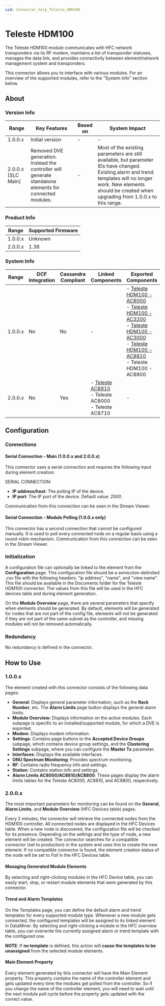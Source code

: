 ```yaml
---
uid: Connector_help_Teleste_HDM100
---
```


# Teleste HDM100

The Teleste HDM100 module communicates with HFC network transponders via its RF modem, maintains a list of transponder statuses, manages the data link, and provides connectivity between element/network management system and transponders.

This connector allows you to interface with various modules. For an overview of the supported modules, refer to the "System Info" section below.

## About

### Version Info

| **Range** | **Key Features** | **Based on** | **System Impact** |
|--|--|--|--|
| 1.0.0.x | Initial version | \- | \- |
| 2.0.0.x \[SLC Main\] | Removed DVE generation. Instead the controller will generate standalone elements for connected modules. | \- | Most of the existing parameters are still available, but parameter IDs have changed. Existing alarm and trend templates will no longer work. New elements should be created when upgrading from 1.0.0.x to this range. |

### Product Info

| **Range** | **Supported Firmware** |
|-----------|------------------------|
| 1.0.0.x   | Unknown                |
| 2.0.0.x   | 1.36                   |

### System Info

| **Range** | **DCF Integration** | **Cassandra Compliant** | **Linked Components** | **Exported Components** |
|--|--|--|--|--|
| 1.0.0.x | No | No | \- | \- [Teleste HDM100 - AC8000](xref:Connector_help_Teleste_HDM100_-_AC8000) <br/>- [Teleste HDM100 - AC3200](xref:Connector_help_Teleste_HDM100_-_AC3200) <br/>- [Teleste HDM100 - AC3000](xref:Connector_help_Teleste_HDM100_-_AC3000) <br/>- [Teleste HDM100 - AC8810](xref:Connector_help_Teleste_HDM100_-_AC8810) <br/>- Teleste HDM100 - AC8800 |
| 2.0.0.x | No | Yes | \- [Teleste AC8810](xref:Connector_help_Teleste_AC8810) <br/>- Teleste AC8000 <br/>- Teleste AC8710 | \- |

## Configuration

### Connections

#### Serial Connection - Main (1.0.0.x and 2.0.0.x)

This connector uses a serial connection and requires the following input during element creation:

SERIAL CONNECTION:

- **IP address/host**: The polling IP of the device.
- **IP port**: The IP port of the device. Default value: *2500*.

Communication from this connection can be seen in the Stream Viewer.

#### Serial Connection - Module Polling (1.0.0.x only)

This connector has a second connection that cannot be configured manually. It is used to poll every connected node on a regular basis using a round-robin mechanism. Communication from this connection can be seen in the Stream Viewer.

### Initialization

A configuration file can optionally be linked to the element from the **Configuration** page. This configuration file should be a semicolon-delimited .csv file with the following headers: "ip address", "name", and "view name". This file should be available in the Documents folder for the Teleste HDM100 connector. The values from this file will be used in the HFC devices table and during element generation.

On the **Module Overview** page, there are several parameters that specify when elements should be generated. By default, elements will be generated for nodes that are not part of the config file, elements will not be generated if they are not part of the same subnet as the controller, and missing modules will not be removed automatically.

### Redundancy

No redundancy is defined in the connector.

## How to Use

### 1.0.0.x

The element created with this connector consists of the following data pages:

- **General**: Displays general parameter information, such as the **Rack Number**, etc. The **Alarm Limits** page button displays the general alarm limits.
- **Module Overview:** Displays information on the active modules. Each subpage is specific to an installed/supported module, for which a DVE is exported.
- **Modem**: Displays modem information.
- **Settings**: Contains page buttons to the **Accepted Device Groups** subpage, which contains device group settings, and the **Clustering Settings** subpage, where you can configure the **Master Tx** parameter.
- **Interfaces**: Displays the available interfaces.
- **ONU Spectrum Monitoring**: Provides spectrum monitoring.
- **RF**: Contains radio frequency info and settings.
- **Station**: Contains station info and settings.
- **Alarm Limits AC8000/AC8810/AC8800**: These pages display the alarm limits tables for the Teleste AC8000, AC8810, and AC8800, respectively.

### 2.0.0.x

The most important parameters for monitoring can be found on the **General**, **Alarm Limits**, and **Module Overview** (HFC Devices table) pages.

Every 2 minutes, the connector will retrieve the connected nodes from the HDM100 controller. All connected nodes are displayed in the HFC Devices table. When a new node is discovered, the configuration file will be checked for its presence. Depending on the settings and the type of node, a new element will be created. The connector searches for a compatible connector (set to production) in the system and uses this to create the new element. If no compatible connector is found, the element creation status of the node will be set to *Fail* in the HFC Devices table.

#### Managing Generated Module Elements

By selecting and right-clicking modules in the HFC Device table, you can easily start, stop, or restart module elements that were generated by this connector.

#### Trend and Alarm Templates

On the Templates page, you can define the default alarm and trend templates for every supported module type. Whenever a new module gets connected, the configured templates will be assigned to its linked element in DataMiner. By selecting and right-clicking a module in the HFC overview table, you can overwrite the currently assigned alarm or trend template with the configured one.

**NOTE**: If **no template** is defined, this action will **cause the templates to be unassigned** from the selected module elements.

#### Main Element Property

Every element generated by this connector will have the Main Element property. This property contains the name of the controller element and gets updated every time the modules get polled from the controller. So if you change the name of the controller element, you will need to wait until the next module poll cycle before the property gets updated with the correct value.
